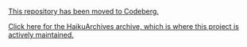 [This repository has been moved to Codeberg.](https://github.com/n0toose/WorkInMotion)

[Click here for the HaikuArchives archive, which is where this project is actively maintained.](https://github.com/HaikuArchives/WorkInMotion)
